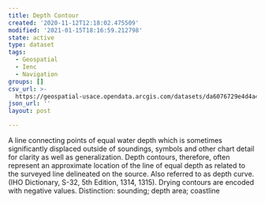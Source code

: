 ```yaml
---
title: Depth Contour
created: '2020-11-12T12:18:02.475509'
modified: '2021-01-15T18:16:59.212798'
state: active
type: dataset
tags:
  - Geospatial
  - Ienc
  - Navigation
groups: []
csv_url: >-
  https://geospatial-usace.opendata.arcgis.com/datasets/da6076729e4d4a4a8f4dac9decc2f231_0.csv?outSR=%7B%22latestWkid%22%3A4326%2C%22wkid%22%3A4326%7D
json_url: ''
layout: post

---
```

A line connecting points of equal water depth which is sometimes significantly displaced outside of soundings, symbols and other chart detail for clarity as well as generalization. Depth contours, therefore, often represent an approximate location of the line of equal depth as related to the surveyed line delineated on the source. Also referred to as depth curve. (IHO Dictionary, S-32, 5th Edition, 1314, 1315).  Drying contours are encoded with negative values. Distinction: sounding; depth area; coastline
